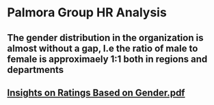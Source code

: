 # Palmora Group HR Analysis
## The gender distribution in the organization is almost without a gap, I.e the ratio of male to female is approximaely 1:1 both in regions and departments
## [Insights on Ratings Based on Gender.pdf](https://github.com/user-attachments/files/21039344/Insights.on.Ratings.Based.on.Gender.pdf)
